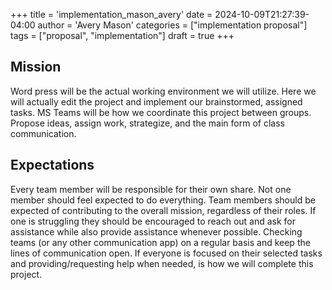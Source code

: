 +++
title = 'implementation_mason_avery'
date = 2024-10-09T21:27:39-04:00
author = 'Avery Mason'
categories = ["implementation proposal"]
tags = ["proposal", "implementation"]
draft = true
+++

## Mission
Word press will be the actual working environment we will utilize. Here we will actually edit the project and implement our brainstormed, assigned tasks. MS Teams will be how we coordinate this project between groups. Propose ideas, assign work, strategize, and the main form of class communication.

## Expectations
Every team member will be responsible for their own share. Not one member should feel expected to do everything. Team members should be expected of contributing to the overall mission, regardless of their roles. If one is struggling they should be encouraged to reach out and ask for assistance while also provide assistance whenever possible. Checking teams (or any other communication app) on a regular basis and keep the lines of communication open. If everyone is focused on their selected tasks and providing/requesting help when needed, is how we will complete this project. 